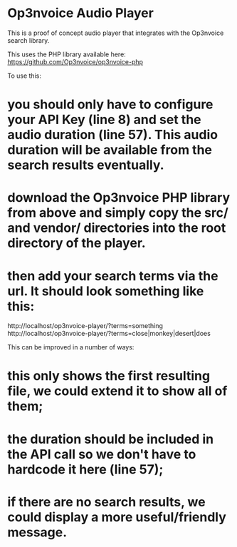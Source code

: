 Op3nvoice Audio Player
======================

This is a proof of concept audio player that integrates with the Op3nvoice search library.

This uses the PHP library available here: https://github.com/Op3nvoice/op3nvoice-php

To use this:
#  you should only have to configure your API Key (line 8) and set the audio duration (line 57). This audio duration will be available from the search results eventually.
#  download the Op3nvoice PHP library from above and simply copy the src/ and vendor/ directories into the root directory of the player.
#  then add your search terms via the url. It should look something like this:

http://localhost/op3nvoice-player/?terms=something
http://localhost/op3nvoice-player/?terms=close|monkey|desert|does



This can be improved in a number of ways:

#  this only shows the first resulting file, we could extend it to show all of them;
#  the duration should be included in the API call so we don't have to hardcode it here (line 57);
#  if there are no search results, we could display a more useful/friendly message.